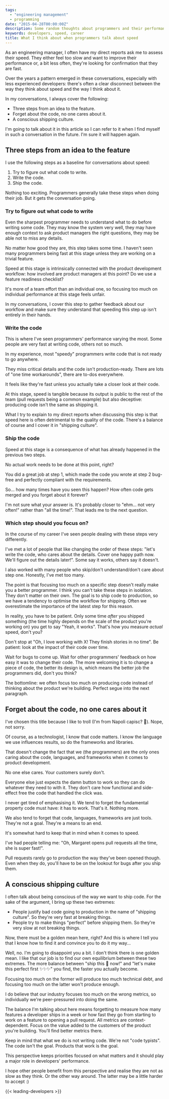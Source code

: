 ```yaml
---
tags:
  - "engineering management"
  - programming
date: "2015-04-28T00:00:00Z"
description: Some random thoughts about programmers and their performance
keywords: developers, speed, career
title: What I think about when programmers talk about speed
---
```


As an engineering manager, I often have my direct reports ask me to assess their
speed. They either feel too slow and want to improve their performance or, a bit
less often, they're looking for confirmation that they are fast.

Over the years a pattern emerged in these conversations, especially with less
experienced developers: there's often a clear disconnect between the way they
think about speed and the way I think about it.

In my conversations, I always cover the following:

- Three steps from an idea to the feature.
- Forget about the code, no one cares about it.
- A conscious shipping culture.

I'm going to talk about it in this article so I can refer to it when I find
myself in such a conversation in the future. I'm sure it will happen again.

## Three steps from an idea to the feature

I use the following steps as a baseline for conversations about speed:

1. Try to figure out what code to write.
2. Write the code.
3. Ship the code.

Nothing too exciting. Programmers generally take these steps when doing their
job. But it gets the conversation going.

### Try to figure out what code to write

Even the sharpest programmer needs to understand what to do before writing some
code. They may know the system very well, they may have enough context to ask
product managers the right questions, they may be able not to miss any details.

No matter how good they are, this step takes some time. I haven't seen many
programmers being fast at this stage unless they are working on a trivial
feature.

Speed at this stage is intrinsically connected with the product development
workflow: how involved are product managers at this point? Do we use a feature
readiness checklist?

It's more of a team effort than an individual one, so focusing too much on
individual performance at this stage feels unfair.

In my conversations, I cover this step to gather feedback about our workflow and
make sure they understand that speeding this step up isn't entirely in their
hands.

### Write the code

This is where I've seen programmers' performance varying the most. Some people
are very fast at writing code, others not so much.

In my experience, most "speedy" programmers write code that is not ready to go
anywhere.

They miss critical details and the code isn't production-ready. There are lots of
"one time workarounds", there are to-dos everywhere.

It feels like they're fast unless you actually take a closer look at their code.

At this stage, speed is tangible because its output is public to the rest of the
team (pull requests being a common example) but also deceptive: producing code
isn't the same as shipping it.

What I try to explain to my direct reports when discussing this step is that
speed here is often detrimental to the quality of the code. There's a balance of
course and I cover it in "shipping culture".

### Ship the code

Speed at this stage is a consequence of what has already happened in the previous
two steps.

No actual work needs to be done at this point, right?

You did a great job at step 1, which made the code you wrote at step 2
bug-free and perfectly compliant with the requirements.

So... how many times have you seen this happen? How often code gets merged and
you forget about it forever?

I'm not sure what your answer is. It's probably closer to "ehm... not very
often!" rather than "all the time!". That leads me to the next question.

### Which step should you focus on?

In the course of my career I've seen people dealing with these steps very differently.

I've met a lot of people that like changing the order of these steps:
"let's write the code, who cares about the details. Cover one happy path now. We'll
figure out the details later!". Some say it works, others say it doesn't.

I also worked with many people who skip/don't understand/don't care about step
one. Honestly, I've met too many.

The point is that focusing too much on a specific step doesn't really make you a
better programmer. I think you can't take these steps in isolation. They don't
matter on their own. The goal is to ship code to production, so we have a tendency
to optimise the workflow for shipping. Often we overestimate the importance of the
latest step for this reason.

In reality, you have to be patient. Only some time _after_ you shipped something
(the time highly depends on the scale of the product you're working on) you get
to say "Yeah, it works". That's how you measure _actual_ speed, don't you?

Don't stop at "Oh, I love working with X! They finish stories in no time". Be
patient: look at the impact of their code over time.

Wait for bugs to come up. Wait for other programmers' feedback on how easy it
was to change their code. The more welcoming it is to change a piece of code,
the better its design is, which means the better job the programmers did, don't
you think?

The bottomline: we often focus too much on producing code instead of thinking
about the product we're building. Perfect segue into the next paragraph.

## Forget about the code, no one cares about it

I've chosen this title because I like to troll (I'm from Napoli capisc? 🤌).
Nope, not sorry.

Of course, as a technologist, I know that code matters. I know the language we
use influences results, so do the frameworks and libraries.

That doesn't change the fact that we (the programmers) are the only ones caring
about the code, languages, and frameworks when it comes to product development.

No one else cares. Your customers surely don't.

Everyone else just expects the damn button to work so they can do whatever they
need to with it. They don't care how functional and side-effect free the code
that handled the click was.

I never get tired of emphasising it. We tend to forget the fundamental property
code must have: it has to work. That's it. Nothing more.

We also tend to forget that code, languages, frameworks are just tools. They're
not a goal. They're a means to an end.

It's somewhat hard to keep that in mind when it comes to speed.

I've had people telling me: "Oh, Margaret opens pull requests all the time, she
is super fast!".

Pull requests rarely go to production the way they've been opened though. Even
when they do, you'll have to be on the lookout for bugs after you ship them.

## A conscious shipping culture

I often talk about being conscious of the way we want to ship code. For the sake
of the argument, I bring up these two extremes:

- People justify bad code going to production in the name of "shipping culture".
  So they're very fast at breaking things.
- People try to make things "perfect" before shipping them. So they're very slow
  at not breaking things.

Now, there must be a golden mean here, right? And this is where I tell you that
I know how to find it and convince you to do it my way...

Well, no. I'm going to disappoint you a bit. I don't think there is one golden
mean. I like that our job is to find our own equilibrium between these two
extremes. The more balance between "ship this 💩 now!" and "let's make this
perfect first ✨✨✨" you find, the faster you actually become.

Focusing too much on the former will produce too much technical debt, and
focusing too much on the latter won't produce enough.

I do believe that our industry focuses too much on the wrong metrics, so
individually we're peer-pressured into doing the same.

The balance I'm talking about here means forgetting to measure how many features
a developer ships in a week or how fast they go from starting to work on a
feature to opening a pull request. All metrics are context-dependent. Focus on
the value added to the customers of the product you're building. You'll find
better metrics there.

Keep in mind that what we do is not writing code. We're not "code typists". The
code isn't the goal. Products that work is the goal.

This perspective keeps priorities focused on what matters and it should play a
major role in developers' performance.

I hope other people benefit from this perspective and realise they are not as
slow as they think. Or the other way around. The latter may be a little harder
to accept :)

{{< leading-developers >}}
